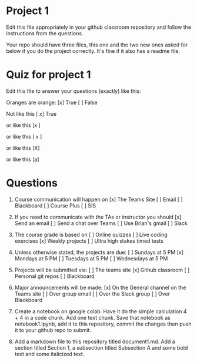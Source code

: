 # Project 1
Edit this file appropriately in your github classroom repository and follow the instructions from the questions. 

Your repo should have three files, this one and the two new ones asked for below if you do the project correctly. 
It's fine if it also has a readme file.

# Quiz for project 1
Edit this file to answer your questions (exactly) like this:

Oranges are orange:
[x] True
[ ] False

Not like this
[ x] True

or like this
[x ]

or like this
[ x ] 

or like this
[X]

or like this
[a] 

# Questions

1. Course communication will happen on
[x] The Teams Site
[ ] Email
[ ] Blackboard
[ ] Course Plus
[ ] SIS

2. If you need to communicate with the TAs or instructor you should
[x] Send an email
[ ] Send a chat over Teams
[ ] Use Brian's gmail 
[ ] Slack

3. The course grade is based on
[ ] Online quizzes
[ ] Live coding exercises
[x] Weekly projects
[ ] Ultra high stakes timed tests

4. Unless otherwise stated, the projects are due:
[ ] Sundays at 5 PM 
[x] Mondays at 5 PM
[ ] Tuesdays at 5 PM
[ ] Wednesdays at 5 PM

5. Projects will be submitted via:
[ ] The teams site
[x] Github classroom
[ ] Personal git repos 
[ ] Blackboard

6. Major announcements will be made:
[x] On the General channel on the Teams site
[ ] Over group email
[ ] Over the Slack group
[ ] Over Blackboard

7. Create a notebook on google colab. Have it do the simple calculation 4 + 4 in a code chunk. Add one text chunk. Save that notebook as notebook1.ipynb, add it to this repository, commit the changes then push it to your github repo to submit.

8. Add a markdown file to this repository titled document1.md. Add a section titled Section 1, a subsection titled Subsection A and some bold text and some italicized text. 
